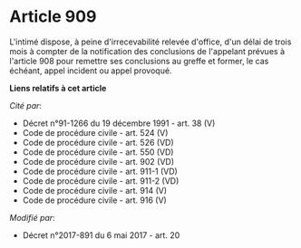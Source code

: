 # Article 909

L'intimé dispose, à peine d'irrecevabilité relevée d'office, d'un délai de trois mois à compter de la notification des
conclusions de l'appelant prévues à l'article 908 pour remettre ses conclusions au greffe et former, le cas échéant, appel
incident ou appel provoqué.

**Liens relatifs à cet article**

_Cité par_:

  - Décret n°91-1266 du 19 décembre 1991 - art. 38 (V)
  - Code de procédure civile - art. 524 (V)
  - Code de procédure civile - art. 526 (VD)
  - Code de procédure civile - art. 550 (VD)
  - Code de procédure civile - art. 902 (VD)
  - Code de procédure civile - art. 911-1 (VD)
  - Code de procédure civile - art. 911-2 (VD)
  - Code de procédure civile - art. 914 (V)
  - Code de procédure civile - art. 916 (V)

_Modifié par_:

  - Décret n°2017-891 du 6 mai 2017 - art. 20
